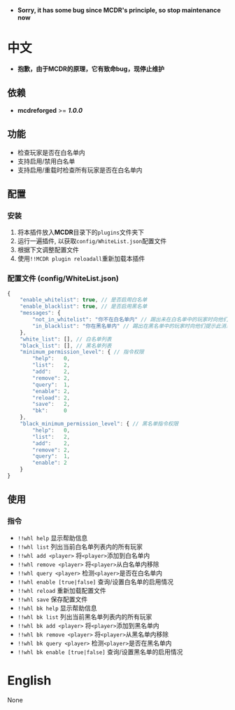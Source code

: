 
- **Sorry, it has some bug since MCDR's principle, so stop maintenance now**

# 中文

- **抱歉，由于MCDR的原理，它有致命bug，现停止维护**

## 依赖
- **mcdreforged** >= ***1.0.0***

## 功能
- 检查玩家是否在白名单内
- 支持启用/禁用白名单
- 支持启用/重载时检查所有玩家是否在白名单内

## 配置

### 安装
1. 将本插件放入**MCDR**目录下的`plugins`文件夹下
2. 运行一遍插件, 以获取`config/WhiteList.json`配置文件
3. 根据下文调整配置文件
4. 使用`!!MCDR plugin reloadall`重新加载本插件

### 配置文件 (config/WhiteList.json)
```javascript
{
    "enable_whitelist": true, // 是否启用白名单
    "enable_blacklist": true, // 是否启用黑名单
    "messages": {
        "not_in_whitelist": "你不在白名单内" // 踢出未在白名单中的玩家时向他们提示此消息
        "in_blacklist": "你在黑名单内" // 踢出在黑名单中的玩家时向他们提示此消息
    },
    "white_list": [], // 白名单列表
    "black_list": [], // 黑名单列表
    "minimum_permission_level": { // 指令权限
        "help":   0,
        "list":   2,
        "add":    2,
        "remove": 2,
        "query":  1,
        "enable": 2,
        "reload": 2,
        "save":   2,
        "bk":     0
    },
    "black_minimum_permission_level": { // 黑名单指令权限
        "help":   0,
        "list":   2,
        "add":    2,
        "remove": 2,
        "query":  1,
        "enable": 2
    }
}
```

## 使用
### 指令

- `!!whl help` 显示帮助信息
- `!!whl list` 列出当前白名单列表内的所有玩家
- `!!whl add <player>` 将`<player>`添加到白名单内
- `!!whl remove <player>` 将`<player>`从白名单内移除
- `!!whl query <player>` 检测`<player>`是否在白名单内
- `!!whl enable [true|false]` 查询/设置白名单的启用情况
- `!!whl reload` 重新加载配置文件
- `!!whl save` 保存配置文件
- `!!whl bk help` 显示帮助信息
- `!!whl bk list` 列出当前黑名单列表内的所有玩家
- `!!whl bk add <player>` 将`<player>`添加到黑名单内
- `!!whl bk remove <player>` 将`<player>`从黑名单内移除
- `!!whl bk query <player>` 检测`<player>`是否在黑名单内
- `!!whl bk enable [true|false]` 查询/设置黑名单的启用情况

# English
None
